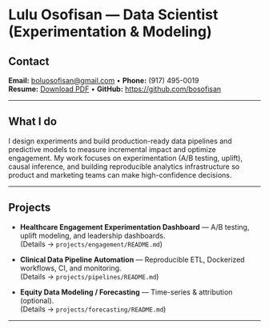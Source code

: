 # Lulu Osofisan — Data Scientist (Experimentation & Modeling)

## Contact
**Email:** boluosofisan@gmail.com • **Phone:** (917) 495-0019  
**Resume:** [Download PDF](./Lulu_Osofisan_Resume.pdf) • **GitHub:** https://github.com/bosofisan 

---

## What I do
I design experiments and build production-ready data pipelines and predictive models to measure incremental impact and optimize engagement. My work focuses on experimentation (A/B testing, uplift), causal inference, and building reproducible analytics infrastructure so product and marketing teams can make high-confidence decisions.

---

## Projects
- **Healthcare Engagement Experimentation Dashboard** — A/B testing, uplift modeling, and leadership dashboards.  
  (Details → `projects/engagement/README.md`)

- **Clinical Data Pipeline Automation** — Reproducible ETL, Dockerized workflows, CI, and monitoring.  
  (Details → `projects/pipelines/README.md`)

- **Equity Data Modeling / Forecasting** — Time-series & attribution (optional).  
  (Details → `projects/forecasting/README.md`)

---
